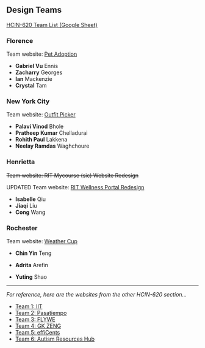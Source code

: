 ## Design Teams

[HCIN-620 Team List (Google Sheet)](https://docs.google.com/spreadsheets/d/1U1clsjcfm6UQmgpOSfj9PMU5iLkSvYyq6xvRhagZOug/edit#gid=0)

### Florence

Team website: [Pet Adoption](https://people.rit.edu/zag3492/620/)

- **Gabriel Vu** Ennis
- **Zacharry** Georges
- **Ian** Mackenzie
- **Crystal** Tam

### New York City

Team website: [Outfit Picker](https://newyorkteam.notion.site/Togs-b8c341527ecf4cdd9d19ed5b622099c0)

- **Palavi Vinod** Bhole
- **Pratheep Kumar** Chelladurai
- **Rohith Paul** Lakkena
- **Neelay Ramdas** Waghchoure

### Henrietta

<s>Team website: RIT Mycourse (sic) Website Redesign</s>

UPDATED Team website: [RIT Wellness Portal Redesign](https://henreitta.notion.site/henreitta/RIT-Wellness-Portal-Redesign-7e5aa00596434cb2823c5823e9026c6f)

- **Isabelle** Qiu
- **Jiaqi** Liu
- **Cong** Wang

### Rochester

Team website: [Weather Cup](https://ys2884.wixsite.com/website)

- **Chin Yin** Teng

- **Adrita** Arefin

- **Yuting** Shao

  

<hr>

*For reference, here are the websites from the other HCIN-620 section...*

- [Team 1: IIT](https://people.rit.edu/zft5955/iit-team1/)
- [Team 2: Pasatiempo](https://people.rit.edu/cdt1095/team2_pasatiempo/)
- [Team 3: FLYWE](https://flywe4.squarespace.com/)
- [Team 4: GK ZENG](https://zengguangkun.com/project/620hci-team)
- [Team 5: effiCents](https://sites.google.com/g.rit.edu/efficents)
- [Team 6: Autism Resources Hub](https://sonaisha.wixsite.com/hcin620/about-us)